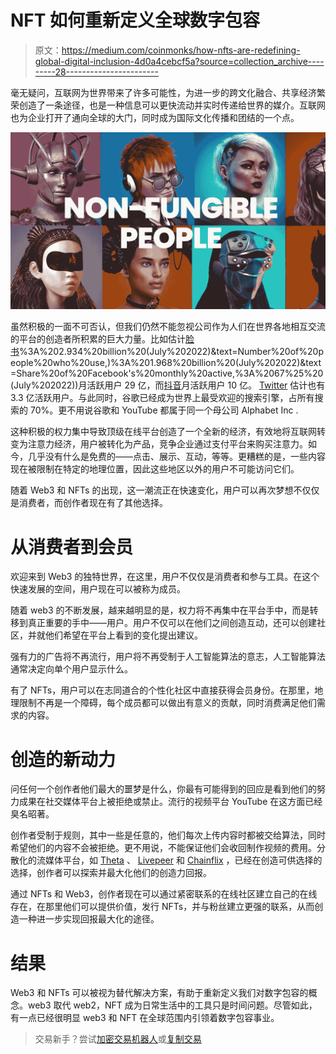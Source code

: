 # NFT 如何重新定义全球数字包容

> 原文：<https://medium.com/coinmonks/how-nfts-are-redefining-global-digital-inclusion-4d0a4cebcf5a?source=collection_archive---------28----------------------->

毫无疑问，互联网为世界带来了许多可能性，为进一步的跨文化融合、共享经济繁荣创造了一条途径，也是一种信息可以更快流动并实时传递给世界的媒介。互联网也为企业打开了通向全球的大门，同时成为国际文化传播和团结的一个点。

![](img/0399d138c18fc6c78dcf9e20bd5f48db.png)

虽然积极的一面不可否认，但我们仍然不能忽视公司作为人们在世界各地相互交流的平台的创造者所积累的巨大力量。比如估计[脸书](https://datareportal.com/essential-facebook-stats#:~:text=Here's%20what%20the%20latest%20data,)%3A%202.934%20billion%20(July%202022)&text=Number%20of%20people%20who%20use,)%3A%201.968%20billion%20(July%202022)&text=Share%20of%20Facebook's%20monthly%20active,%3A%2067%25%20(July%202022))月活跃用户 29 亿，而[抖音](https://wallaroomedia.com/blog/social-media/tiktok-statistics/#:~:text=Monthly%20Active%20Users%20%E2%80%93%20TikTok%20officially,1%20billion%20monthly%20active%20users.)月活跃用户 10 亿。 [Twitter](https://financesonline.com/number-of-twitter-users/#:~:text=How%20many%20Twitter%20users%20are,a%2024%25%20growth%20from%202019.) 估计也有 3.3 亿活跃用户。与此同时，谷歌已经成为世界上最受欢迎的搜索引擎，占所有搜索的 70%。更不用说谷歌和 YouTube 都属于同一个母公司 Alphabet Inc .

这种积极的权力集中导致顶级在线平台创造了一个全新的经济，有效地将互联网转变为注意力经济，用户被转化为产品，竞争企业通过支付平台来购买注意力。如今，几乎没有什么是免费的——点击、展示、互动，等等。更糟糕的是，一些内容现在被限制在特定的地理位置，因此这些地区以外的用户不可能访问它们。

随着 Web3 和 NFTs 的出现，这一潮流正在快速变化，用户可以再次梦想不仅仅是消费者，而创作者现在有了其他选择。

# 从消费者到会员

欢迎来到 Web3 的独特世界，在这里，用户不仅仅是消费者和参与工具。在这个快速发展的空间，用户现在可以被称为成员。

随着 web3 的不断发展，越来越明显的是，权力将不再集中在平台手中，而是转移到真正重要的手中——用户。用户不仅可以在他们之间创造互动，还可以创建社区，并就他们希望在平台上看到的变化提出建议。

强有力的广告将不再流行，用户将不再受制于人工智能算法的意志，人工智能算法通常决定向单个用户显示什么。

有了 NFTs，用户可以在志同道合的个性化社区中直接获得会员身份。在那里，地理限制不再是一个障碍，每个成员都可以做出有意义的贡献，同时消费满足他们需求的内容。

# 创造的新动力

问任何一个创作者他们最大的噩梦是什么，你最有可能得到的回应是看到他们的努力成果在社交媒体平台上被拒绝或禁止。流行的视频平台 YouTube 在这方面已经臭名昭著。

创作者受制于规则，其中一些是任意的，他们每次上传内容时都被交给算法，同时希望他们的内容不会被拒绝。更不用说，不能保证他们会收回制作视频的费用。分散化的流媒体平台，如 [Theta](https://www.thetatoken.org/) 、 [Livepeer](https://livepeer.org/) 和 [Chainflix](https://www.chainflix.biz/) ，已经在创造可供选择的选择，创作者可以探索并最大化他们的创造力回报。

通过 NFTs 和 Web3，创作者现在可以通过紧密联系的在线社区建立自己的在线存在，在那里他们可以提供价值，发行 NFTs，并与粉丝建立更强的联系，从而创造一种进一步实现回报最大化的途径。

# 结果

Web3 和 NFTs 可以被视为替代解决方案，有助于重新定义我们对数字包容的概念。web3 取代 web2，NFT 成为日常生活中的工具只是时间问题。尽管如此，有一点已经很明显 web3 和 NFT 在全球范围内引领着数字包容事业。

> 交易新手？尝试[加密交易机器人](/coinmonks/crypto-trading-bot-c2ffce8acb2a)或[复制交易](/coinmonks/top-10-crypto-copy-trading-platforms-for-beginners-d0c37c7d698c)